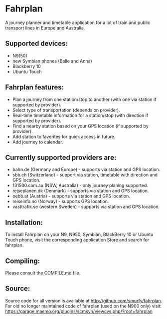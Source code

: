 Fahrplan
========

A journey planner and timetable application for a lot of train and
public transport lines in Europe and Australia.

Supported devices:
------------------
* N9(50)
* new Symbian phones (Belle and Anna)
* Blackberry 10
* Ubuntu Touch

Fahrplan features:
------------------

* Plan a journey from one station/stop to another (with one via station
  if supported by provider).
* Select type of transportation (depends on provider).
* Real-time timetable information for a station/stop (with direction if
  supported by provider).
* Find a nearby station based on your GPS location (if supported by
  provider).
* Add station to favorites for quick access in future.
* Add journey to calendar.

Currently supported providers are:
----------------------------------

* bahn.de (Germany and Europe) - supports via station and GPS location.
* sbb.ch (Switzerland) - support via station, timetable with direction
  and GPS location.
* 131500.com.au (NSW, Australia) - only journey planing supported.
* rejseplanen.dk (Denmark) - supports via station and GPS location.
* oebb.at (Austria) - supports via station and GPS location.
* reiseinfo.no (Norway) - supports GPS location.
* vasttrafik.se (western Sweden) - supports via station and GPS
  location.

Installation:
-------------

To install Fahrplan on your N9, N950, Symbian, BlackBerry 10 or Ubuntu Touch
phone, visit the corresponding application Store and search for fahrplan.

Compiling:
----------

Please consult the COMPILE.md file.

Source:
-------

Source code for all version is available at http://github.com/smurfy/fahrplan.
For old no longer maintained code of fahrplan (used on the N900 only) visit:
https://garage.maemo.org/plugins/scmsvn/viewcvs.php/?root=fahrplan

